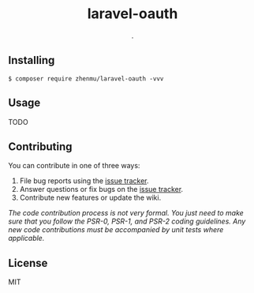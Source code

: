 <h1 align="center"> laravel-oauth </h1>

<p align="center"> .</p>


## Installing

```shell
$ composer require zhenmu/laravel-oauth -vvv
```

## Usage

TODO

## Contributing

You can contribute in one of three ways:

1. File bug reports using the [issue tracker](https://github.com/zhenmu/laravel-oauth/issues).
2. Answer questions or fix bugs on the [issue tracker](https://github.com/zhenmu/laravel-oauth/issues).
3. Contribute new features or update the wiki.

_The code contribution process is not very formal. You just need to make sure that you follow the PSR-0, PSR-1, and PSR-2 coding guidelines. Any new code contributions must be accompanied by unit tests where applicable._

## License

MIT